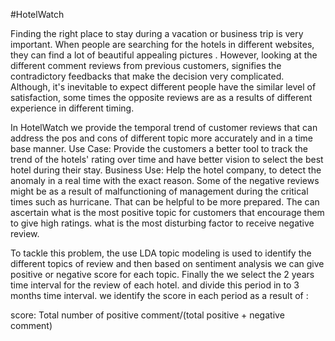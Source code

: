 #HotelWatch

Finding the right place to stay during a vacation or business trip is very important. When people are searching for the hotels in different websites, they can find a lot of  beautiful appealing pictures . However, looking at the different comment reviews from previous customers, signifies the contradictory feedbacks that make the decision very complicated. Although,  it's inevitable to expect different people have the similar level of satisfaction, some times the opposite reviews are as a results of  different experience in different timing.

In HotelWatch we provide the temporal trend of customer reviews that can address the pos and cons of different topic more accurately and in a time base manner.
Use Case: Provide the customers a better tool to track the trend of the hotels' rating over time and have better vision to select the best hotel during their stay.
Business Use: Help the hotel company, to detect the anomaly in a real time with the exact reason. Some of the negative reviews might be as a result of malfunctioning of management during the critical times such as hurricane. That can be helpful to be more prepared.
The can ascertain what is the most positive topic for customers that encourage them to give high ratings. what is the most disturbing factor to receive negative review.

To tackle this problem, the use LDA topic modeling is used to identify the different topics of review and then based on sentiment analysis we can give positive or negative score for each topic.
Finally the we select the 2 years time interval for the review of each hotel. and divide this period in to 3 months time interval. we identify the score in each period as a result of :

score: Total number of positive comment/(total positive + negative comment)


